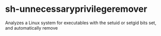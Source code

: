 # sh-unnecessaryprivilegeremover
Analyzes a Linux system for executables with the setuid or setgid bits set, and automatically remove
